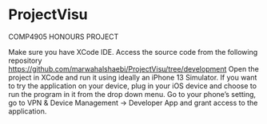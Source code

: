 # ProjectVisu
COMP4905 HONOURS PROJECT 


Make sure you have XCode IDE. 
Access the source code from the following repository
https://github.com/marwahalshaebi/ProjectVisu/tree/development 
Open the project in XCode and run it using ideally an iPhone 13 Simulator. 
If you want to try the application on your device, plug in your iOS device and choose to run the program in it from the drop down menu. 
Go to your phone’s setting, go to VPN & Device Management → Developer App and grant access to the application. 
